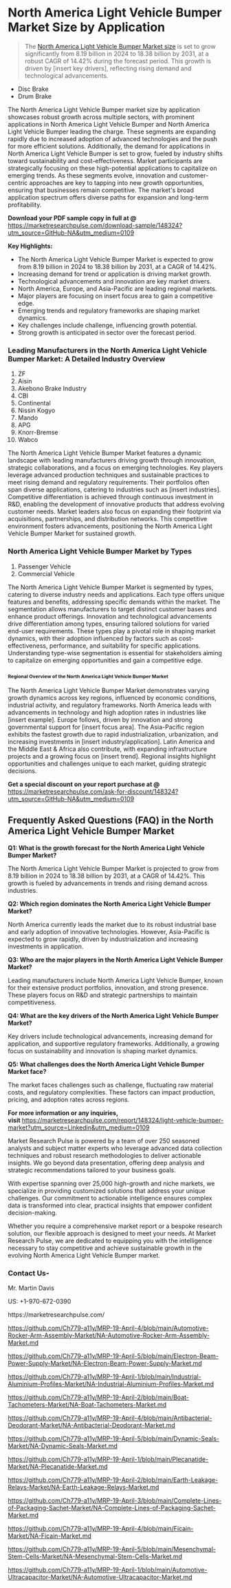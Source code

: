 <h1>North America Light Vehicle Bumper Market&nbsp;Size by Application</h1><blockquote><p>The <a href="https://marketresearchpulse.com/download-sample/148324?utm_source=GitHub-NA&amp;utm_medium=0109">North America Light Vehicle Bumper Market size</a> is set to grow significantly from 8.19 billion in 2024 to 18.38 billion by 2031, at a robust CAGR of 14.42% during the forecast period. This growth is driven by [insert key drivers], reflecting rising demand and technological advancements.</p></blockquote><ul><li>Disc Brake<li> Drum Brake</li></ul><p>The North America Light Vehicle Bumper market size by application showcases robust growth across multiple sectors, with prominent applications in North America Light Vehicle Bumper and North America Light Vehicle Bumper leading the charge. These segments are expanding rapidly due to increased adoption of advanced technologies and the push for more efficient solutions. Additionally, the demand for applications in North America Light Vehicle Bumper is set to grow, fueled by industry shifts toward sustainability and cost-effectiveness. Market participants are strategically focusing on these high-potential applications to capitalize on emerging trends. As these segments evolve, innovation and customer-centric approaches are key to tapping into new growth opportunities, ensuring that businesses remain competitive. The market's broad application spectrum offers diverse paths for expansion and long-term profitability.</p><p><strong>Download your PDF sample copy in full at @ </strong><a href="https://marketresearchpulse.com/download-sample/148324?utm_source=GitHub-NA&amp;utm_medium=0109">https://marketresearchpulse.com/download-sample/148324?utm_source=GitHub-NA&amp;utm_medium=0109</a></p><p><strong>Key Highlights: </strong></p><ul><li>The North America Light Vehicle Bumper Market is expected to grow from 8.19 billion in 2024 to 18.38 billion by 2031, at a CAGR of 14.42%.</li><li>Increasing demand for trend or application is driving market growth.</li><li>Technological advancements and innovation are key market drivers.</li><li>North America, Europe, and Asia-Pacific are leading regional markets.</li><li>Major players are focusing on insert focus area to gain a competitive edge.</li><li>Emerging trends and regulatory frameworks are shaping market dynamics.</li><li>Key challenges include challenge, influencing growth potential.</li><li>Strong growth is anticipated in sector over the forecast period.</li></ul><h3>Leading Manufacturers in the North America Light Vehicle Bumper Market: A Detailed Industry Overview</h3><ol><li>ZF</li><li>Aisin</li><li>Akebono Brake Industry</li><li>CBI</li><li>Continental</li><li>Nissin Kogyo</li><li>Mando</li><li>APG</li><li>Knorr-Bremse</li><li>Wabco</li></ol><div class="flex max-w-full flex-col flex-grow"><div class="min-h-8 text-message flex w-full flex-col items-end gap-2 whitespace-normal break-words [.text-message+&amp;]:mt-5" dir="auto" data-message-author-role="assistant" data-message-id="fd8432e4-4910-450d-b182-61b7bfb0a01f" data-message-model-slug="gpt-4o"><div class="flex w-full flex-col gap-1 empty:hidden first:pt-[3px]"><div class="markdown prose w-full break-words dark:prose-invert light"><p>The North America Light Vehicle Bumper Market features a dynamic landscape with leading manufacturers driving growth through innovation, strategic collaborations, and a focus on emerging technologies. Key players leverage advanced production techniques and sustainable practices to meet rising demand and regulatory requirements. Their portfolios often span diverse applications, catering to industries such as [insert industries]. Competitive differentiation is achieved through continuous investment in R&amp;D, enabling the development of innovative products that address evolving customer needs. Market leaders also focus on expanding their footprint via acquisitions, partnerships, and distribution networks. This competitive environment fosters advancements, positioning the North America Light Vehicle Bumper Market for sustained growth.</p></div></div></div></div><h3>North America Light Vehicle Bumper Market by Types</h3><ol><li>Passenger Vehicle<li> Commercial Vehicle</li></ol><div class="flex max-w-full flex-col flex-grow"><div class="min-h-8 text-message flex w-full flex-col items-end gap-2 whitespace-normal break-words [.text-message+&amp;]:mt-5" dir="auto" data-message-author-role="assistant" data-message-id="084470be-0bb7-4664-bddf-5156b4f41249" data-message-model-slug="gpt-4o-mini"><div class="flex w-full flex-col gap-1 empty:hidden first:pt-[3px]"><div class="markdown prose w-full break-words dark:prose-invert light"><p>The North America Light Vehicle Bumper Market is segmented by types, catering to diverse industry needs and applications. Each type offers unique features and benefits, addressing specific demands within the market. The segmentation allows manufacturers to target distinct customer bases and enhance product offerings. Innovation and technological advancements drive differentiation among types, ensuring tailored solutions for varied end-user requirements. These types play a pivotal role in shaping market dynamics, with their adoption influenced by factors such as cost-effectiveness, performance, and suitability for specific applications. Understanding type-wise segmentation is essential for stakeholders aiming to capitalize on emerging opportunities and gain a competitive edge.</p></div></div></div></div><h3><span style="font-size: 11px;">Regional Overview of the North America Light Vehicle Bumper Market</span></h3><div class="flex max-w-full flex-col flex-grow"><div class="min-h-8 text-message flex w-full flex-col items-end gap-2 whitespace-normal break-words [.text-message+&amp;]:mt-5" dir="auto" data-message-author-role="assistant" data-message-id="e9038762-ce64-4e30-91c9-9bd413514231" data-message-model-slug="gpt-4o-mini"><div class="flex w-full flex-col gap-1 empty:hidden first:pt-[3px]"><div class="markdown prose w-full break-words dark:prose-invert light"><p>The North America Light Vehicle Bumper Market demonstrates varying growth dynamics across key regions, influenced by economic conditions, industrial activity, and regulatory frameworks. North America leads with advancements in technology and high adoption rates in industries like [insert example]. Europe follows, driven by innovation and strong governmental support for [insert focus area]. The Asia-Pacific region exhibits the fastest growth due to rapid industrialization, urbanization, and increasing investments in [insert industry/application]. Latin America and the Middle East &amp; Africa also contribute, with expanding infrastructure projects and a growing focus on [insert trend]. Regional insights highlight opportunities and challenges unique to each market, guiding strategic decisions.</p></div></div></div></div><p><strong>Get a special discount on your report purchase at @ </strong><a href="https://marketresearchpulse.com/ask-for-discount/148324?utm_source=GitHub-NA&amp;utm_medium=0109">https://marketresearchpulse.com/ask-for-discount/148324?utm_source=GitHub-NA&amp;utm_medium=0109</a></p><h2>Frequently Asked Questions (FAQ) in the North America Light Vehicle Bumper Market</h2><p><strong>Q1: What is the growth forecast for the North America Light Vehicle Bumper Market?</strong></p><p>The North America Light Vehicle Bumper Market is projected to grow from 8.19 billion in 2024 to 18.38 billion by 2031, at a CAGR of 14.42%. This growth is fueled by advancements in trends and rising demand across industries.</p><p><strong>Q2: Which region dominates the North America Light Vehicle Bumper Market?</strong></p><p>North America currently leads the market due to its robust industrial base and early adoption of innovative technologies. However, Asia-Pacific is expected to grow rapidly, driven by industrialization and increasing investments in application.</p><p><strong>Q3: Who are the major players in the North America Light Vehicle Bumper Market?</strong></p><p>Leading manufacturers include North America Light Vehicle Bumper, known for their extensive product portfolios, innovation, and strong presence. These players focus on R&amp;D and strategic partnerships to maintain competitiveness.</p><p><strong>Q4: What are the key drivers of the North America Light Vehicle Bumper Market?</strong></p><p>Key drivers include technological advancements, increasing demand for application, and supportive regulatory frameworks. Additionally, a growing focus on sustainability and innovation is shaping market dynamics.</p><p><strong>Q5: What challenges does the North America Light Vehicle Bumper Market face?</strong></p><p>The market faces challenges such as challenge, fluctuating raw material costs, and regulatory complexities. These factors can impact production, pricing, and adoption rates across regions.</p><p><strong>For more information or any inquiries, visit&nbsp;</strong><a href="https://marketresearchpulse.com/report/148324/light-vehicle-bumper-market?utm_source=Linkedin&utm_medium=0109">https://marketresearchpulse.com/report/148324/light-vehicle-bumper-market?utm_source=Linkedin&utm_medium=0109</a></p><p>Market Research Pulse is powered by a team of over 250 seasoned analysts and subject matter experts who leverage advanced data collection techniques and robust research methodologies to deliver actionable insights. We go beyond data presentation, offering deep analysis and strategic recommendations tailored to your business goals.</p><p>With expertise spanning over 25,000 high-growth and niche markets, we specialize in providing customized solutions that address your unique challenges. Our commitment to actionable intelligence ensures complex data is transformed into clear, practical insights that empower confident decision-making.</p><p>Whether you require a comprehensive market report or a bespoke research solution, our flexible approach is designed to meet your needs. At Market Research Pulse, we are dedicated to equipping you with the intelligence necessary to stay competitive and achieve sustainable growth in the evolving North America Light Vehicle Bumper market.</p><h3><strong>Contact Us-</strong></h3><p>Mr. Martin Davis</p><p>US: +1-970-672-0390</p><p>https://marketresearchpulse.com/</p><p><a href="https://github.com/Ch779-a11y/MRP-19-April-4/blob/main/Automotive-Rocker-Arm-Assembly-Market/NA-Automotive-Rocker-Arm-Assembly-Market.md">https://github.com/Ch779-a11y/MRP-19-April-4/blob/main/Automotive-Rocker-Arm-Assembly-Market/NA-Automotive-Rocker-Arm-Assembly-Market.md</a></p><p><a href="https://github.com/Ch779-a11y/MRP-19-April-5/blob/main/Electron-Beam-Power-Supply-Market/NA-Electron-Beam-Power-Supply-Market.md">https://github.com/Ch779-a11y/MRP-19-April-5/blob/main/Electron-Beam-Power-Supply-Market/NA-Electron-Beam-Power-Supply-Market.md</a></p><p><a href="https://github.com/Ch779-a11y/MRP-19-April-1/blob/main/Industrial-Aluminium-Profiles-Market/NA-Industrial-Aluminium-Profiles-Market.md">https://github.com/Ch779-a11y/MRP-19-April-1/blob/main/Industrial-Aluminium-Profiles-Market/NA-Industrial-Aluminium-Profiles-Market.md</a></p><p><a href="https://github.com/Ch779-a11y/MRP-19-April-2/blob/main/Boat-Tachometers-Market/NA-Boat-Tachometers-Market.md">https://github.com/Ch779-a11y/MRP-19-April-2/blob/main/Boat-Tachometers-Market/NA-Boat-Tachometers-Market.md</a></p><p><a href="https://github.com/Ch779-a11y/MRP-19-April-4/blob/main/Antibacterial-Deodorant-Market/NA-Antibacterial-Deodorant-Market.md">https://github.com/Ch779-a11y/MRP-19-April-4/blob/main/Antibacterial-Deodorant-Market/NA-Antibacterial-Deodorant-Market.md</a></p><p><a href="https://github.com/Ch779-a11y/MRP-19-April-5/blob/main/Dynamic-Seals-Market/NA-Dynamic-Seals-Market.md">https://github.com/Ch779-a11y/MRP-19-April-5/blob/main/Dynamic-Seals-Market/NA-Dynamic-Seals-Market.md</a></p><p><a href="https://github.com/Ch779-a11y/MRP-19-April-1/blob/main/Plecanatide-Market/NA-Plecanatide-Market.md">https://github.com/Ch779-a11y/MRP-19-April-1/blob/main/Plecanatide-Market/NA-Plecanatide-Market.md</a></p><p><a href="https://github.com/Ch779-a11y/MRP-19-April-2/blob/main/Earth-Leakage-Relays-Market/NA-Earth-Leakage-Relays-Market.md">https://github.com/Ch779-a11y/MRP-19-April-2/blob/main/Earth-Leakage-Relays-Market/NA-Earth-Leakage-Relays-Market.md</a></p><p><a href="https://github.com/Ch779-a11y/MRP-19-April-3/blob/main/Complete-Lines-of-Packaging-Sachet-Market/NA-Complete-Lines-of-Packaging-Sachet-Market.md">https://github.com/Ch779-a11y/MRP-19-April-3/blob/main/Complete-Lines-of-Packaging-Sachet-Market/NA-Complete-Lines-of-Packaging-Sachet-Market.md</a></p><p><a href="https://github.com/Ch779-a11y/MRP-19-April-4/blob/main/Ficain-Market/NA-Ficain-Market.md">https://github.com/Ch779-a11y/MRP-19-April-4/blob/main/Ficain-Market/NA-Ficain-Market.md</a></p><p><a href="https://github.com/Ch779-a11y/MRP-19-April-5/blob/main/Mesenchymal-Stem-Cells-Market/NA-Mesenchymal-Stem-Cells-Market.md">https://github.com/Ch779-a11y/MRP-19-April-5/blob/main/Mesenchymal-Stem-Cells-Market/NA-Mesenchymal-Stem-Cells-Market.md</a></p><p><a href="https://github.com/Ch779-a11y/MRP-19-April-1/blob/main/Automotive-Ultracapacitor-Market/NA-Automotive-Ultracapacitor-Market.md">https://github.com/Ch779-a11y/MRP-19-April-1/blob/main/Automotive-Ultracapacitor-Market/NA-Automotive-Ultracapacitor-Market.md</a></p>
